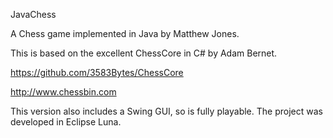 JavaChess

A Chess game implemented in Java by Matthew Jones.

This is based on the excellent ChessCore in C# by Adam Bernet.

https://github.com/3583Bytes/ChessCore

http://www.chessbin.com

This version also includes a Swing GUI, so is fully playable.
The project was developed in Eclipse Luna.

